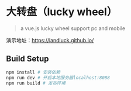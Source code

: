 # 大转盘（lucky wheel）

> a vue.js lucky wheel support pc and mobile

演示地址：<https://landluck.github.io/>

## Build Setup

```bash
npm install # 安装依赖
npm run dev # 开启本地服务器localhost:8088
npm run build # 发布环境
```

